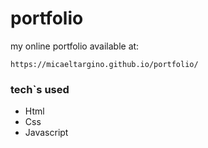 # portfolio

my online portfolio available at:

``` https://micaeltargino.github.io/portfolio/ ```

### tech`s used

- Html
- Css
- Javascript
